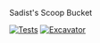 Sadist's Scoop Bucket

<!-- Uncomment the following line after replacing placeholders -->
[![Tests](https://github.com/tiham93/SadistScoop/actions/workflows/ci.yml/badge.svg)](https://github.com/tiham93/SadistScoop/actions/workflows/ci.yml) [![Excavator](https://github.com/tiham93/SadistScoop/actions/workflows/excavator.yml/badge.svg)](https://github.com/tiham93/SadistScoop/actions/workflows/excavator.yml)


